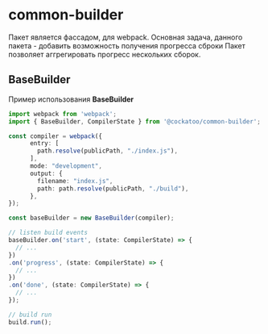 # common-builder

Пакет является фассадом, для webpack.
Основная задача, данного пакета - добавить возможность получения прогресса сброки
Пакет позволяет аггрегировать прогресс нескольких сборок.


## BaseBuilder

Пример использования **BaseBuilder**

```ts
import webpack from 'webpack';
import { BaseBuilder, CompilerState } from '@cockatoo/common-builder';

const compiler = webpack({
      entry: [
        path.resolve(publicPath, "./index.js"),
      ],
      mode: "development",
      output: {
        filename: "index.js",
        path: path.resolve(publicPath, "./build"),
      },
});

const baseBuilder = new BaseBuilder(compiler);

// listen build events
baseBuilder.on('start', (state: CompilerState) => {
  // ...
})
.on('progress', (state: CompilerState) => {
  // ...
})
.on('done', (state: CompilerState) => {
  // ...
});

// build run
build.run();
```
 